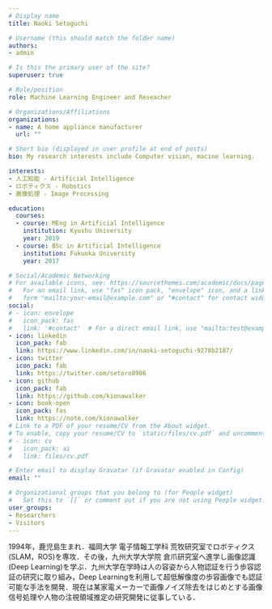```yaml
---
# Display name
title: Naoki Setoguchi

# Username (this should match the folder name)
authors:
- admin

# Is this the primary user of the site?
superuser: true

# Role/position
role: Machine Learning Engineer and Reseacher

# Organizations/Affiliations
organizations:
- name: A home appliance manufacturer
  url: ""

# Short bio (displayed in user profile at end of posts)
bio: My research interests include Computer vision, macine learning.

interests:
- 人工知能 - Artificial Intelligence
- ロボティクス - Robotics
- 画像処理 - Image Processing

education:
  courses:
  - course: MEng in Artificial Intelligence
    institution: Kyushu University
    year: 2019
  - course: BSc in Artificial Intelligence
    institution: Fukuoka University
    year: 2017

# Social/Academic Networking
# For available icons, see: https://sourcethemes.com/academic/docs/page-builder/#icons
#   For an email link, use "fas" icon pack, "envelope" icon, and a link in the
#   form "mailto:your-email@example.com" or "#contact" for contact widget.
social:
# - icon: envelope
#   icon_pack: fas
#   link: '#contact'  # For a direct email link, use "mailto:test@example.org".
- icon: linkedin
  icon_pack: fab
  link: https://www.linkedin.com/in/naoki-setoguchi-9278b2187/
- icon: twitter
  icon_pack: fab
  link: https://twitter.com/setoro8986
- icon: github
  icon_pack: fab
  link: https://github.com/kionawalker
- icon: book-open
  icon_pack: fas
  link: https://note.com/kionawalker
# Link to a PDF of your resume/CV from the About widget.
# To enable, copy your resume/CV to `static/files/cv.pdf` and uncomment the lines below.
# - icon: cv
#   icon_pack: ai
#   link: files/cv.pdf

# Enter email to display Gravatar (if Gravatar enabled in Config)
email: ""

# Organizational groups that you belong to (for People widget)
#   Set this to `[]` or comment out if you are not using People widget.
user_groups:
- Researchers
- Visitors
---
```


1994年，鹿児島生まれ．福岡大学 電子情報工学科 荒牧研究室でロボティクス(SLAM，ROS)を専攻．その後，九州大学大学院 倉爪研究室へ進学し画像認識(Deep Learning)を学ぶ．九州大学在学時は人の容姿から人物認証を行う歩容認証の研究に取り組み，Deep Learningを利用して超低解像度の歩容画像でも認証可能な手法を開発．現在は某家電メーカーで画像ノイズ除去をはじめとする画像信号処理や人物の注視領域推定の研究開発に従事している．
